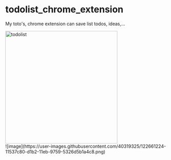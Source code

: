 # todolist_chrome_extension
My toto's, chrome extension can save list todos, ideas,...<br>

<img width="350" alt="todolist" src="https://user-images.githubusercontent.com/40319325/122661172-b15cd600-d1b1-11eb-98fc-58ae2c0292a1.png">
<br>
![image](https://user-images.githubusercontent.com/40319325/122661224-11537c80-d1b2-11eb-9759-5326d5b1a4c8.png)
